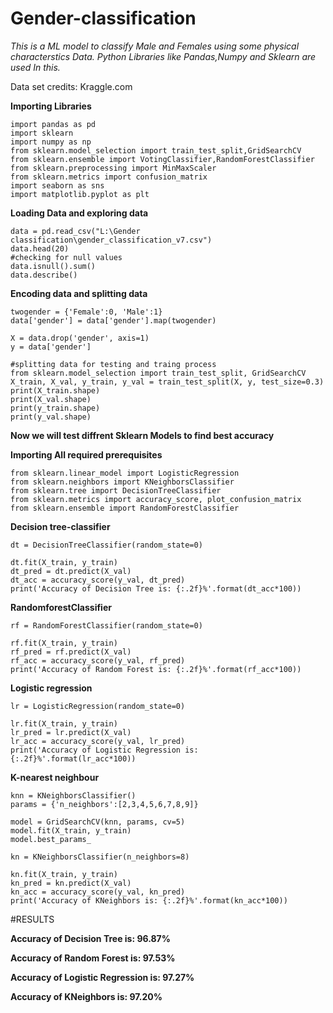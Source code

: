 # Gender-classification

*This is a ML model to classify Male and Females using some physical characterstics Data.*
*Python Libraries like Pandas,Numpy and Sklearn are used In this.*

Data set credits: Kraggle.com

**Importing Libraries**

```
import pandas as pd
import sklearn
import numpy as np
from sklearn.model_selection import train_test_split,GridSearchCV
from sklearn.ensemble import VotingClassifier,RandomForestClassifier
from sklearn.preprocessing import MinMaxScaler
from sklearn.metrics import confusion_matrix
import seaborn as sns
import matplotlib.pyplot as plt

```
**Loading Data and exploring data**
```
data = pd.read_csv("L:\Gender classification\gender_classification_v7.csv")
data.head(20)
#checking for null values
data.isnull().sum()
data.describe()
```
**Encoding data and splitting data**
```
twogender = {'Female':0, 'Male':1}
data['gender'] = data['gender'].map(twogender)

X = data.drop('gender', axis=1)
y = data['gender']

#splitting data for testing and traing process
from sklearn.model_selection import train_test_split, GridSearchCV
X_train, X_val, y_train, y_val = train_test_split(X, y, test_size=0.3)
print(X_train.shape)
print(X_val.shape)
print(y_train.shape)
print(y_val.shape)
```
**Now we will test diffrent Sklearn Models to find best accuracy**

**Importing All required prerequisites**

```
from sklearn.linear_model import LogisticRegression
from sklearn.neighbors import KNeighborsClassifier
from sklearn.tree import DecisionTreeClassifier
from sklearn.metrics import accuracy_score, plot_confusion_matrix
from sklearn.ensemble import RandomForestClassifier
```
**Decision tree-classifier**
```
dt = DecisionTreeClassifier(random_state=0)

dt.fit(X_train, y_train)
dt_pred = dt.predict(X_val)
dt_acc = accuracy_score(y_val, dt_pred)
print('Accuracy of Decision Tree is: {:.2f}%'.format(dt_acc*100))
```
**RandomforestClassifier**
```
rf = RandomForestClassifier(random_state=0)

rf.fit(X_train, y_train)
rf_pred = rf.predict(X_val)
rf_acc = accuracy_score(y_val, rf_pred)
print('Accuracy of Random Forest is: {:.2f}%'.format(rf_acc*100))
```
**Logistic regression**
```
lr = LogisticRegression(random_state=0)

lr.fit(X_train, y_train)
lr_pred = lr.predict(X_val)
lr_acc = accuracy_score(y_val, lr_pred)
print('Accuracy of Logistic Regression is: {:.2f}%'.format(lr_acc*100))
```
**K-nearest neighbour**
```
knn = KNeighborsClassifier()
params = {'n_neighbors':[2,3,4,5,6,7,8,9]}

model = GridSearchCV(knn, params, cv=5)
model.fit(X_train, y_train)
model.best_params_

kn = KNeighborsClassifier(n_neighbors=8)

kn.fit(X_train, y_train)
kn_pred = kn.predict(X_val)
kn_acc = accuracy_score(y_val, kn_pred)
print('Accuracy of KNeighbors is: {:.2f}%'.format(kn_acc*100))
```
#RESULTS

**Accuracy of Decision Tree is: 96.87%**

**Accuracy of Random Forest is: 97.53%**

**Accuracy of Logistic Regression is: 97.27%**

**Accuracy of KNeighbors is: 97.20%**
